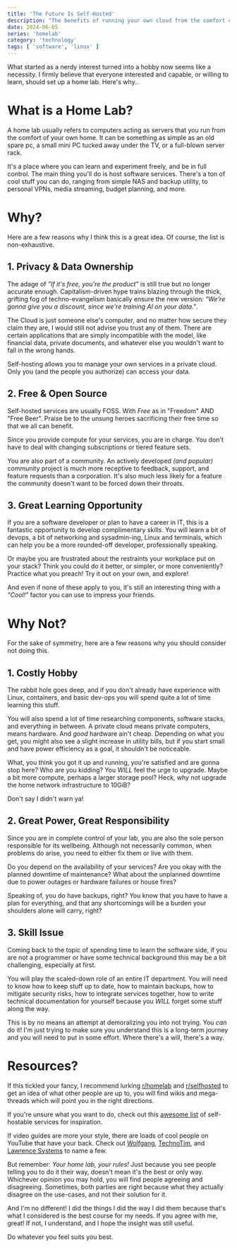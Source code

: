 ```yaml
---
title: 'The Future Is Self-Hosted'
description: "The benefits of running your own cloud from the comfort of your home."
date: 2024-06-05
series: 'homelab'
category: 'technology'
tags: [ 'software', 'linux' ]
---
```


What started as a nerdy interest turned into a hobby now seems like a necessity.
I firmly believe that everyone interested and capable, or willing to learn, should set up a home lab.
Here's why..

<!-- more -->

# What is a Home Lab?

A home lab usually refers to computers acting as servers that you run from the comfort of your own home.
It can be something as simple as an old spare pc, a small mini PC tucked away under the TV, or a full-blown server rack.

It's a place where you can learn and experiment freely, and be in full control.
The main thing you'll do is host software services.
There's a ton of cool stuff you can do, ranging from simple NAS and backup utility, to personal VPNs, media streaming,
budget planning, and more.

# Why?

Here are a few reasons why I think this is a great idea.
Of course, the list is non-exhaustive.

## 1. Privacy & Data Ownership

The adage of _"If it's free, you're the product"_ is still true but no longer accurate enough.
Capitalism-driven hype trains blazing through the thick, grifting fog of techno-evangelism basically ensure the new
version: _"We're gonna give you a discount, since we're training AI on your data."_.

The Cloud is just someone else's computer, and no matter how secure they claim they are, I would still not advise you
trust any of them.
There are certain applications that are simply incompatible with the model, like financial data, private documents, and
whatever else you wouldn't want to fall in the wrong hands.

Self-hosting allows you to manage your own services in a private cloud.
Only you (and the people you authorize) can access your data.

## 2. Free & Open Source

Self-hosted services are usually FOSS.
With _Free_ as in "Freedom" AND "Free Beer".
Praise be to the unsung heroes sacrificing their free time so that we all can benefit.

Since you provide compute for your services, you are in charge.
You don't have to deal with changing subscriptions or tiered feature sets.

You are also part of a community.
An actively developed _(and popular)_ community project is much more receptive to feedback, support, and feature
requests than a corporation.
It's also much less likely for a feature the community doesn't want to be forced down their throats.

## 3. Great Learning Opportunity

If you are a software developer or plan to have a career in IT, this is a fantastic opportunity to develop
complimentary skills.
You will learn a bit of devops, a bit of networking and sysadmin-ing, Linux and terminals, which can help you be a more
rounded-off developer, professionally speaking.

Or maybe you are frustrated about the restraints your workplace put on your stack?
Think you could do it better, or simpler, or more conveniently?
Practice what you preach!
Try it out on your own, and explore!

And even if none of these apply to you, it's still an interesting thing with a _"Cool!"_ factor you can use to
impress your friends.

# Why Not?

For the sake of symmetry, here are a few reasons why you should consider not doing this.

## 1. Costly Hobby

The rabbit hole goes deep, and if you don't already have experience with Linux, containers, and basic dev-ops you will
spend quite a lot of time learning this stuff.

You will also spend a lot of time researching components, software stacks, and everything in between.
A private cloud means private computers, means hardware.
And *good* hardware ain't cheap.
Depending on what you get, you might also see a slight increase in utility bills, but if you start small and have
power efficiency as a goal, it shouldn't be noticeable.

What, you think you got it up and running, you're satisfied and are gonna stop here?
Who are you kidding?
You _WILL_ feel the urge to upgrade.
Maybe a bit more compute, perhaps a larger storage pool?
Heck, why not upgrade the home network infrastructure to 10GiB?

Don't say I didn't warn ya!

## 2. Great Power, Great Responsibility

Since you are in complete control of your lab, you are also the sole person responsible for its wellbeing.
Although not necessarily common, when problems do arise, you need to either fix them or live with them.

Do you depend on the availability of your services?
Are you okay with the planned downtime of maintenance?
What about the unplanned downtime due to power outages or hardware failures or house fires?

Speaking of, you do have backups, right?
You know that you have to have a plan for everything, and that any shortcomings will be a burden your shoulders alone
will carry, right?

## 3. Skill Issue

Coming back to the topic of spending time to learn the software side, if you are not a programmer or have some technical
background this may be a bit challenging, especially at first.

You will play the scaled-down role of an entire IT department.
You will need to know how to keep stuff up to date, how to maintain backups, how to mitigate security risks, how to
integrate services together, how to write technical documentation for yourself because you _WILL_ forget some stuff
along the way.

This is by no means an attempt at demoralizing you into not trying.
You _can_ do it!
I'm just trying to make sure you understand this is a long-term journey and you will need to put in some effort.
Where there's a will, there's a way.

# Resources?

If this tickled your fancy, I recommend lurking [r/homelab](https://reddit.com/r/homelab) and
[r/selfhosted](https://reddit.com/r/selfhosted/) to get an idea of what other people are up to, you will find wikis and
mega-threads which will point you in the right directions.

If you're unsure what you want to do, check out this
[awesome list](https://github.com/awesome-selfhosted/awesome-selfhosted)
of self-hostable services for inspiration.

If video guides are more your style, there are loads of cool people on YouTube that have your back.
Check out [Wolfgang](https://www.youtube.com/@WolfgangsChannel), [TechnoTim](https://www.youtube.com/@TechnoTim), and
[Lawrence Systems](https://www.youtube.com/@LAWRENCESYSTEMS) to name a few.

But remember: _Your home lab, your rules!_
Just because you see people telling you to do it their way, doesn't mean it's the best or only way.
Whichever opinion you may hold, you will find people agreeing and disagreeing.
Sometimes, both parties are right because what they actually disagree on the use-cases, and not their solution for it.

And I'm no different!
I did the things I did the way I did them because that's what I considered is the best course for my needs.
If you agree with me, great!
If not, I understand, and I hope the insight was still useful.

Do whatever you feel suits you best.
